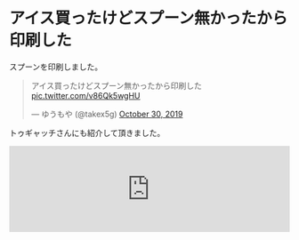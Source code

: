 # アイス買ったけどスプーン無かったから印刷した
スプーンを印刷しました。
<blockquote class="twitter-tweet"><p lang="ja" dir="ltr">アイス買ったけどスプーン無かったから印刷した <a href="https://t.co/v86Qk5wgHU">pic.twitter.com/v86Qk5wgHU</a></p>&mdash; ゆうもや (@takex5g) <a href="https://twitter.com/takex5g/status/1189530778859819014?ref_src=twsrc%5Etfw">October 30, 2019</a></blockquote>

トゥギャッチさんにも紹介して頂きました。
<iframe 
  class="hatenablogcard" 
  style="width:100%;height:155px;max-width:680px;" 
  title="大は小を兼ねない…アイスを食べるために3Dプリンターで作ったスプーンが笑ってしまうくらいデカい" 
  src="https://hatenablog-parts.com/embed?url=https://ch.togetter.com/2019/11/07/75493" 
  width="300" height="150" frameborder="0" scrolling="no">
</iframe>


